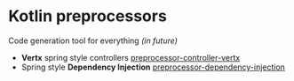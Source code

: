 # Kotlin preprocessors

Code generation tool for everything _(in future)_

* **Vertx** spring style controllers [preprocessor-controller-vertx](/preprocessor-controller-vertx)
* Spring style **Dependency Injection** [preprocessor-dependency-injection](/preprocessor-dependency-injection)

